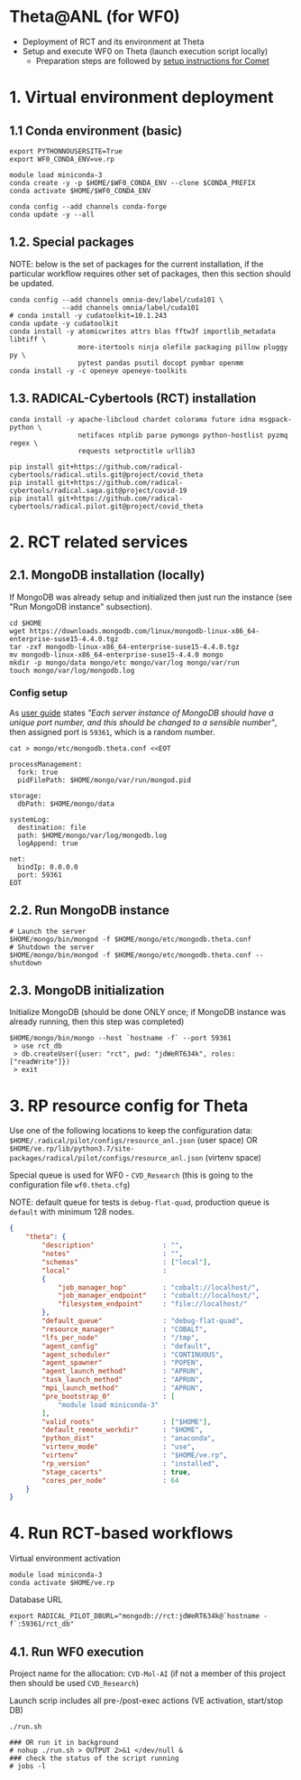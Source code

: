 Theta@ANL (for WF0)
===
- Deployment of RCT and its environment at Theta
- Setup and execute WF0 on Theta (launch execution script locally)
  - Preparation steps are followed by [setup instructions for Comet](https://github.com/2019-ncovgroup/DrugWorkflows/blob/devel/workflow-0/docs/setup_execute_comet.md)

# 1. Virtual environment deployment

## 1.1 Conda environment (basic)
```shell script
export PYTHONNOUSERSITE=True
export WF0_CONDA_ENV=ve.rp

module load miniconda-3
conda create -y -p $HOME/$WF0_CONDA_ENV --clone $CONDA_PREFIX
conda activate $HOME/$WF0_CONDA_ENV

conda config --add channels conda-forge
conda update -y --all
```

## 1.2. Special packages
NOTE: below is the set of packages for the current installation, if the
particular workflow requires other set of packages, then this section should 
be updated.
```shell script
conda config --add channels omnia-dev/label/cuda101 \
             --add channels omnia/label/cuda101
# conda install -y cudatoolkit=10.1.243
conda update -y cudatoolkit
conda install -y atomicwrites attrs blas fftw3f importlib_metadata libtiff \
                 more-itertools ninja olefile packaging pillow pluggy py \
                 pytest pandas psutil docopt pymbar openmm
conda install -y -c openeye openeye-toolkits
```

## 1.3. RADICAL-Cybertools (RCT) installation
```shell script
conda install -y apache-libcloud chardet colorama future idna msgpack-python \
                 netifaces ntplib parse pymongo python-hostlist pyzmq regex \
                 requests setproctitle urllib3

pip install git+https://github.com/radical-cybertools/radical.utils.git@project/covid_theta
pip install git+https://github.com/radical-cybertools/radical.saga.git@project/covid-19
pip install git+https://github.com/radical-cybertools/radical.pilot.git@project/covid_theta
```

# 2. RCT related services

## 2.1. MongoDB installation (locally)
If MongoDB was already setup and initialized then just run the instance 
(see "Run MongoDB instance" subsection).
```shell script
cd $HOME
wget https://downloads.mongodb.com/linux/mongodb-linux-x86_64-enterprise-suse15-4.4.0.tgz
tar -zxf mongodb-linux-x86_64-enterprise-suse15-4.4.0.tgz
mv mongodb-linux-x86_64-enterprise-suse15-4.4.0 mongo
mkdir -p mongo/data mongo/etc mongo/var/log mongo/var/run
touch mongo/var/log/mongodb.log
```

### Config setup
As [user guide](https://www.alcf.anl.gov/support-center/theta/mongodb) states 
_"Each server instance of MongoDB should have a unique port number, and this 
should be changed to a sensible number"_, then assigned port is
`59361`, which is a random number.
```shell script
cat > mongo/etc/mongodb.theta.conf <<EOT

processManagement:
  fork: true
  pidFilePath: $HOME/mongo/var/run/mongod.pid

storage:
  dbPath: $HOME/mongo/data

systemLog:
  destination: file
  path: $HOME/mongo/var/log/mongodb.log
  logAppend: true

net:
  bindIp: 0.0.0.0
  port: 59361
EOT
```

## 2.2. Run MongoDB instance
```shell script
# Launch the server
$HOME/mongo/bin/mongod -f $HOME/mongo/etc/mongodb.theta.conf
# Shutdown the server
$HOME/mongo/bin/mongod -f $HOME/mongo/etc/mongodb.theta.conf --shutdown  
```

## 2.3. MongoDB initialization
Initialize MongoDB (should be done ONLY once; if MongoDB instance was already 
running, then this step was completed)
```shell script
$HOME/mongo/bin/mongo --host `hostname -f` --port 59361
 > use rct_db
 > db.createUser({user: "rct", pwd: "jdWeRT634k", roles: ["readWrite"]})
 > exit
```

# 3. RP resource config for Theta
Use one of the following locations to keep the configuration data:
`$HOME/.radical/pilot/configs/resource_anl.json` (user space) OR
`$HOME/ve.rp/lib/python3.7/site-packages/radical/pilot/configs/resource_anl.json` 
(virtenv space)

Special queue is used for WF0 - `CVD_Research` (this is going to the
configuration file `wf0.theta.cfg`)

NOTE: default queue for tests is `debug-flat-quad`, production queue is
`default` with minimum 128 nodes.
```json
{
    "theta": {
        "description"                 : "",
        "notes"                       : "",
        "schemas"                     : ["local"],
        "local"                       : 
	    {
            "job_manager_hop"         : "cobalt://localhost/",
            "job_manager_endpoint"    : "cobalt://localhost/",
            "filesystem_endpoint"     : "file://localhost/"
        },
        "default_queue"               : "debug-flat-quad",
        "resource_manager"            : "COBALT",
        "lfs_per_node"                : "/tmp",
        "agent_config"                : "default",
        "agent_scheduler"             : "CONTINUOUS",
        "agent_spawner"               : "POPEN",
        "agent_launch_method"         : "APRUN",
        "task_launch_method"          : "APRUN",
        "mpi_launch_method"           : "APRUN",
        "pre_bootstrap_0"             : [
            "module load miniconda-3"
        ],
        "valid_roots"                 : ["$HOME"],
        "default_remote_workdir"      : "$HOME",
        "python_dist"                 : "anaconda",
        "virtenv_mode"                : "use",
        "virtenv"                     : "$HOME/ve.rp",
        "rp_version"                  : "installed",
        "stage_cacerts"               : true,
        "cores_per_node"              : 64
    }
}
```

# 4. Run RCT-based workflows
Virtual environment activation
```shell script
module load miniconda-3
conda activate $HOME/ve.rp
```

Database URL
```shell script
export RADICAL_PILOT_DBURL="mongodb://rct:jdWeRT634k@`hostname -f`:59361/rct_db"
```

## 4.1. Run WF0 execution
Project name for the allocation: `CVD-Mol-AI` (if not a member of this 
project then should be used `CVD_Research`)

Launch scrip includes all pre-/post-exec actions (VE activation, start/stop DB)
```shell script
./run.sh

### OR run it in background
# nohup ./run.sh > OUTPUT 2>&1 </dev/null &
### check the status of the script running
# jobs -l
```
